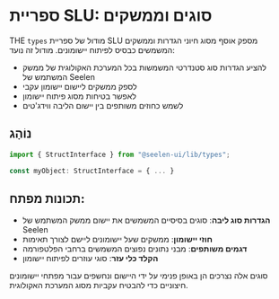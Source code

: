 # **ספריית SLU: סוגים וממשקים**

THE `types` מודול של ספריית SLU מספק אוסף מסוג חיוני הגדרות וממשקים המשמשים
כבסיס לפיתוח יישומונים. מודול זה נועד:

- להציע הגדרות סוג סטנדרטי המשמשות בכל המערכת האקולוגית של ממשק המשתמש של Seelen
- לספק ממשקים ליישום יישומון עקבי
- לאפשר בטיחות מסוג פיתוח יישומון
- לשמש כחוזים משותפים בין יישום הליבה ווידג'טים

## **נוֹהָג**

```ts
import { StructInterface } from "@seelen-ui/lib/types";

const myObject: StructInterface = { ... }
```

## **תכונות מפתח:**

- **הגדרות סוג ליבה**: סוגים בסיסיים המשמשים את יישום ממשק המשתמש של Seelen
- **חוזי יישומון**: ממשקים שעל יישומונים ליישם לצורך תאימות
- **דגמים משותפים**: מבני נתונים נפוצים המשמשים ברחבי הפלטפורמה
- **הקלד כלי עזר**: סוגי עוזרים לפיתוח יישומון

סוגים אלה נצרכים הן באופן פנימי על ידי היישום ונחשפים עבור מפתחי יישומונים
חיצוניים כדי להבטיח עקביות מסוג המערכת האקולוגית.

